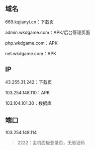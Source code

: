 ## 域名

669.kqjianyi.cn：下载页

admin.wkdgame.com：APK/后台管理页面

php.wkdgame.com：APK

net.wkdgame.com：APK

## IP

43.255.31.242：下载页

103.254.148.110：APK

103.104.101.30：数据库

## 端口

103.254.148.114

> 2222：主机面板登录页，无验证码
